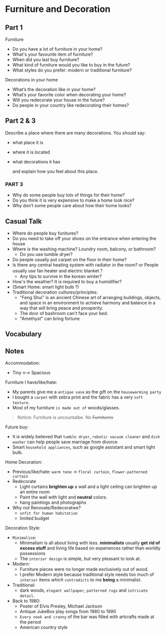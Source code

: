 # Furniture and Decoration

## Part 1

Furniture

* Do you have a lot of furniture in your home?
* What's your favourite item of furniture?
* When did you last buy furniture?
* What kind of furniture would you like to buy in the future?
* What styles do you prefer: modern or traditional furniture?

Decorations in your home

* What’s the decoration like in your home?
* What’s your favorite color when decorating your home?
* Will you redecorate your house in the future?
* Do people in your country like redecorating their homes?

## Part 2 & 3

Describe a place where there are many decorations. You should say:

* what place it is
* where it is located
* what decorations it has

  and explain how you feel about this place.

### PART 3

* Why do some people buy lots of things for their home?
* Do you think it is very expensive to make a home look nice?
* Why don’t some people care about how their home looks?

## Casual Talk

* Where do people buy funitures?
* Do you need to take off your shoes on the entrance when entering the house
* Where is the washing machine? Loundry room, balcony, or bathroom?
  * Do you use tumble dryer?
* Do people usually put carpet on the floor in their home?
* Is there any central heating system with radiator in the room? or People usually use fan heater and electric blanket？
  * Any tips to survive in the korean winter?
* How's the weather? It is required to buy a humidifier?
* \(Smart Home: smart light bulb ?\)
* Traditional decoration cultures/principles:
  * "Feng Shui" is an ancient Chinese art of arranging buildings, objects, and space in an environment to achieve harmony and balance in a way that will bring peace and prosperity.
  * The door of bashroom can't face your bed.
  * "Amethyst" can bring fortune

## Vocabulary

## Notes

Accommodation:

* Tiny &lt;--&gt; Spacious

Furniture I have/like/hate:

* My parents give me a `antique vase` as the gift on the `housewarming party`
* I bought a `carpet` with zebra print and the fabric has a very `soft texture`.
* Most of my furniture `is made out of` woods/glasses.

> Notice: Furniture is uncountalbe. No ~~Furnitures~~

Future buy:

* It is widely believed that `tumble dryer`, `robotic vacuum cleaner` and `dish washer` can help people save marriage from divorce
* Smart `household appliances`, such as google assistant and smart light bulb.

Home Decoration:

* Previous/like/hate: `warm tone` -&gt; `floral curtain`, `flower-patterned curtain`
* Redecorate
  * Light curtains **brighten up** a wall and a light ceiling can brighten up an entire room
  * Paint the wall with light and **neutral** colors.
  * hang paintings and photographs
* Why not Renovate/Redecoratwe?
  * `unfit for human habitation`
  * limited budget

Decoration Style:

* `Minimalism`: 
  * Minimalism is all about living with less. **minimalists** usually **get rid of excess stuff** and living life based on experiences rather than worldly possessions
  * The `interior design` is simple, but very pleasant to look at.
* Modern:
  * Furniture pieces were no longer made exclusively out of wood.
  * I prefer Modern style because traditional style needs too much of `interior` items _which_ `contradicts` to me **being** a minimalist.
* Traditional:
  * dark woods, `elegant wallpaper`, `patterned rugs` and `intricate detail`.
* Back to 1980:
  * Poster of Elvis Presley, Michael Jackson
  * Antique JukeBox play songs from 1980 to 1990
  * `Every nook and cranny` of the bar was filled with artcrafts made at the period
  * American country style

